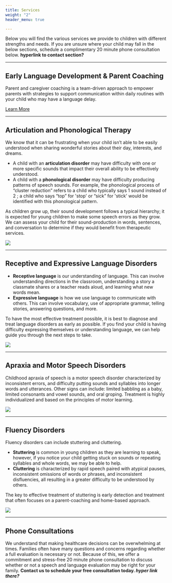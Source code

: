 ```yaml
---
title: Services
weight: "2"
header_menu: true

---
```

Below you will find the various services we provide to children with different strengths and needs. If you are unsure where your child may fall in the below sections, schedule a complimentary 20 minute phone consultation below. **hyperlink to contact section?**

***

## Early Language Development & Parent Coaching

Parent and caregiver coaching is a team-driven approach to empower parents with strategies to support communication within daily routines with your child who may have a language delay.

[Learn More  ](/parent-coaching)

***

## Articulation and Phonological Therapy

We know that it can be frustrating when your child isn’t able to be easily understood when sharing wonderful stories about their day, interests, and dreams.

* A child with an **articulation disorder** may have difficulty with one or more specific sounds that impact their overall ability to be effectively understood.
* A child with a **phonological disorder** may have difficulty producing patterns of speech sounds. For example, the phonological process of “cluster reduction” refers to a child who typically says 1 sound instead of 2 ; a child who says “top” for 'stop' or “sick” for 'stick' would be identified with this phonological pattern.

As children grow up, their sound development follows a typical hierarchy; it is expected for young children to make some speech errors as they grow. We can assess your child for their sound-production in words, sentences, and conversation to determine if they would benefit from therapeutic services.

![](/uploads/webstie1-1.jpg)

***

## **Receptive and Expressive Language Disorders**

* **Receptive language** is our understanding of language. This can involve understanding directions in the classroom, understanding a story a classmate shares or a teacher reads aloud, and learning what new words mean.
* **Expressive language** is how we use language to communicate with others. This can involve vocabulary, use of appropriate grammar, telling stories, answering questions, and more.

To have the most effective treatment possible, it is best to diagnose and treat language disorders as early as possible. If you find your child is having difficulty expressing themselves or understanding language, we can help guide you through the next steps to take.

![](/uploads/img_5550.jpg)

***

## **Apraxia and Motor Speech Disorders**

Childhood apraxia of speech is a motor speech disorder characterized by inconsistent errors, and difficulty putting sounds and syllables into longer words and utterances. Other signs can include: limited babbling as a baby, limited consonants and vowel sounds, and oral groping. Treatment is highly individualized and based on the principles of motor learning.

![](/uploads/pexels-august-de-richelieu-4260325.jpg)

***

## Fluency Disorders

Fluency disorders can include stuttering and cluttering.

* **Stuttering** is common in young children as they are learning to speak, however, if you notice your child getting stuck on sounds or repeating syllables and whole words, we may be able to help.
* **Cluttering** is characterized by rapid speech paired with atypical pauses, inconsistent omissions of words or phrases, and inconsistent disfluencies, all resulting in a greater difficulty to be understood by others.

The key to effective treatment of stuttering is early detection and treatment that often focuses on a parent-coaching and home-based approach.

![](/uploads/pexels-julia-m-cameron-4145032.jpg)

***

## Phone Consultations

We understand that making healthcare decisions can be overwhelming at times. Families often have many questions and concerns regarding whether a full evaluation is necessary or not. Because of this, we offer a commitment and stress-free 20 minute phone consultation to discuss whether or not a speech and language evaluation may be right for your family. **Contact us to schedule your free consultation today. _hyper link there?_**